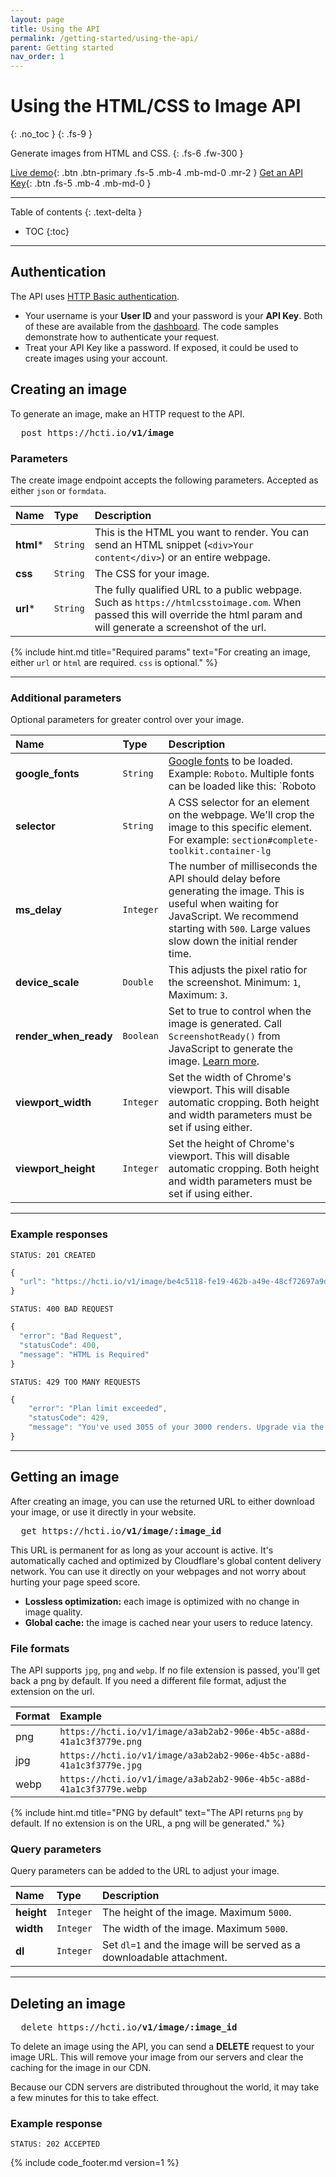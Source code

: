 ```yaml
---
layout: page
title: Using the API
permalink: /getting-started/using-the-api/
parent: Getting started
nav_order: 1
---
```

# Using the HTML/CSS to Image API
{: .no_toc }
{: .fs-9 }

Generate images from HTML and CSS.
{: .fs-6 .fw-300 }

[Live demo](https://htmlcsstoimage.com/demo){: .btn .btn-primary .fs-5 .mb-4 .mb-md-0 .mr-2 }
[Get an API Key](https://htmlcsstoimage.com){: .btn .fs-5 .mb-4 .mb-md-0 }

<hr>

Table of contents
{: .text-delta }
- TOC
{:toc}

<hr>

## Authentication
The API uses [HTTP Basic authentication](https://en.wikipedia.org/wiki/Basic_access_authentication). 

- Your username is your **User ID** and your password is your **API Key**. Both of these are available from the [dashboard](https://htmlcsstoimage.com/dashboard). The code samples demonstrate how to authenticate your request.
- Treat your API Key like a password. If exposed, it could be used to create images using your account.

## Creating an image

To generate an image, make an HTTP request to the API.

<pre class="http-method fs-4">
  <span>post</span> https://hcti.io<b>/v1/image</b>
</pre>

### Parameters

The create image endpoint accepts the following parameters. Accepted as either `json` or `formdata`.

| Name        | Type          | Description |
|:-------------|:------------------|:------|
| **html**<span class="text-red-200">*</span>           | `String`  | This is the HTML you want to render. You can send an HTML snippet \(`<div>Your content</div>`\) or an entire webpage. |
| **css** | `String` | The CSS for your image. |
| **url**<span class="text-red-200">*</span>          | `String` | The fully qualified URL to a public webpage. Such as `https://htmlcsstoimage.com`. When passed this will override the html param and will generate a screenshot of the url. |

{% include hint.md title="Required params" text="For creating an image, either `url` or `html` are required. `css` is optional." %}

<hr>

### Additional parameters

Optional parameters for greater control over your image.

| Name        | Type          | Description |
|:-------------|:------------------|:------|
| **google_fonts**   | `String` | [Google fonts](/guides/using-google-fonts/) to be loaded. Example: `Roboto`. Multiple fonts can be loaded like this: `Roboto|Open Sans`  |
| **selector**  | `String` | A CSS selector for an element on the webpage. We'll crop the image to this specific element. For example: `section#complete-toolkit.container-lg` |
| **ms_delay**   | `Integer` | The number of milliseconds the API should delay before generating the image. This is useful when waiting for JavaScript. We recommend starting with `500`. Large values slow down the initial render time.|
| **device_scale**   | `Double` | This adjusts the pixel ratio for the screenshot. Minimum: `1`, Maximum: `3`. |
| **render_when_ready**   | `Boolean` | Set to true to control when the image is generated. Call `ScreenshotReady()` from JavaScript to generate the image. [Learn more](/guides/render-when-ready/). |
| **viewport_width**   | `Integer` | Set the width of Chrome's viewport. This will disable automatic cropping. Both height and width parameters must be set if using either. |
| **viewport_height**   | `Integer` | Set the height of Chrome's viewport. This will disable automatic cropping. Both height and width parameters must be set if using either. |

<hr>

### Example responses
```
STATUS: 201 CREATED
```

```javascript
{
  "url": "https://hcti.io/v1/image/be4c5118-fe19-462b-a49e-48cf72697a9d"
}
```

```
STATUS: 400 BAD REQUEST
```

```javascript
{
  "error": "Bad Request",
  "statusCode": 400,
  "message": "HTML is Required"
}
```

```
STATUS: 429 TOO MANY REQUESTS
```

```javascript
{
    "error": "Plan limit exceeded",
    "statusCode": 429,
    "message": "You've used 3055 of your 3000 renders. Upgrade via the Dashboard: https://htmlcsstoimage.com/dashboard"
}
```

<hr>

## Getting an image

After creating an image, you can use the returned URL to either download your image, or use it directly in your website.

<pre class="http-method fs-4">
  <span>get</span> https://hcti.io<b>/v1/image/:image_id</b>
</pre>

This URL is permanent for as long as your account is active. It's automatically cached and optimized by Cloudflare's global content delivery network. You can use it directly on your webpages and not worry about hurting your page speed score.

* **Lossless optimization:** each image is optimized with no change in image quality.
* **Global cache:** the image is cached near your users to reduce latency.

### File formats

The API supports `jpg`, `png` and `webp`. If no file extension is passed, you'll get back a png by default. If you need a different file format, adjust the extension on the url.

| **Format** | **Example** |
| :--- | :--- |
| png | `https://hcti.io/v1/image/a3ab2ab2-906e-4b5c-a88d-41a1c3f3779e.png` |
| jpg | `https://hcti.io/v1/image/a3ab2ab2-906e-4b5c-a88d-41a1c3f3779e.jpg` |
| webp | `https://hcti.io/v1/image/a3ab2ab2-906e-4b5c-a88d-41a1c3f3779e.webp` |

{% include hint.md title="PNG by default" text="The API returns `png` by default. If no extension is on the URL, a png will be generated." %}

### Query parameters

Query parameters can be added to the URL to adjust your image.

| Name        | Type          | Description |
|:-------------|:------------------|:------|
| **height** | `Integer` | The height of the image. Maximum `5000`. |
| **width**  | `Integer`  | The width of the image. Maximum `5000`. |
| **dl**     | `Integer` | Set `dl=1` and the image will be served as a downloadable attachment. |

<hr>

## Deleting an image

<pre class="http-method fs-4">
  <span>delete</span> https://hcti.io<b>/v1/image/:image_id</b>
</pre>

To delete an image using the API, you can send a **DELETE** request to your image URL. This will remove your image from our servers and clear the caching for the image in our CDN. 

Because our CDN servers are distributed throughout the world, it may take a few minutes for this to take effect.

### Example response
```
STATUS: 202 ACCEPTED
```

{% include code_footer.md version=1 %}
